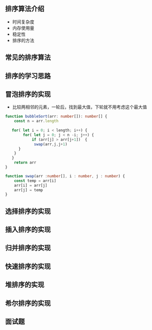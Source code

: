 ## 排序算法介绍

- 时间复杂度
- 内存使用量
- 稳定性
- 排序的方法

## 常见的排序算法

## 排序的学习思路

## 冒泡排序的实现

- 比较两相邻的元素，一轮后，找到最大值，下轮就不用考虑这个最大值 

```typescript
function bubbleSort(arr: number[]): number[] {
    const n = arr.length
    
   for( let i = 0; i < length; i++) {
        for( let j = 0; j < n -i; j++) {
      		if (arr[j] > arr[j+1])  {
           	 swap(arr,j,j+1)
      }
    }
   }
    return arr
}

function swap(arr :number[], i : number, j : number) {
    const temp = arr[i]
    arr[i] = arr[j]
    arr[j] = temp
}
```



## 选择排序的实现

## 插入排序的实现

## 归并排序的实现

## 快速排序的实现

## 堆排序的实现

## 希尔排序的实现

## 面试题